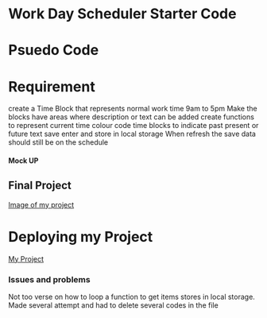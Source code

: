 # Work Day Scheduler Starter Code
# Psuedo Code
# Requirement
create a Time Block that represents normal work time 9am to 5pm
Make the blocks have areas where description or text can be added
create functions to represent current time
colour code time blocks to indicate past present or future text
save enter and store in local storage
When refresh the save data should still be on the schedule

#### Mock UP ####
[](./assets/images/required.PNG)
[](./assets/images/required1.PNG)

## Final Project
[Image of my project](./assets/images/mypage.PNG)

# Deploying my Project
[My Project](https://jahneo.github.io/Work-_Day_Scheduler)

### Issues and problems
Not too verse on how to loop a function to get items stores in local storage.
Made several attempt and had to delete several codes in the file